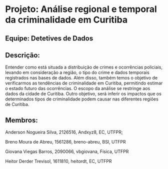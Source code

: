 # Projeto: Análise regional e temporal da criminalidade em Curitiba

## Equipe: Detetives de Dados

## Descrição: 

Entender como está situada a distribuição de crimes e ocorrências policiais, levando em consideração a região, o tipo do crime e dados temporais registrados nas bases de dados. Além disso, também temos o objetivo de verificarmos as tendências de criminalidade em Curitiba, permitindo estimar o estado futuro das ocorrências. O escopo da análise se restringe aos dados da cidade de Curitiba. Outro objetivo, será inferir os impactos que os determinados tipos de criminalidade podem causar nas diferentes regiões de Curitiba.

## Membros:

Anderson Nogueira Silva, 2126516, Andxyz8, EC, UTFPR;

Breno Moura de Abreu, 1561286, breno-abreu, BSI, UTFPR

Giovana Viegas Barros, 2090066, vbgiovana, Física, UTFPR

Heitor Derder Trevisol, 1611810, heitordt, EC, UTFPR
